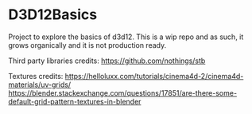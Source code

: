 # D3D12Basics
Project to explore the basics of d3d12. This is a wip repo and as such, it grows organically and it is not production ready.

Third party libraries credits:
https://github.com/nothings/stb

Textures credits:
https://helloluxx.com/tutorials/cinema4d-2/cinema4d-materials/uv-grids/
https://blender.stackexchange.com/questions/17851/are-there-some-default-grid-pattern-textures-in-blender
